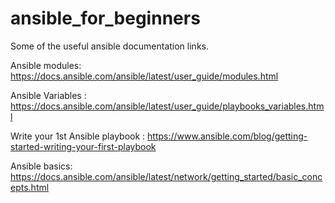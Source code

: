 # ansible_for_beginners			

Some of the useful ansible documentation links.		

Ansible modules: https://docs.ansible.com/ansible/latest/user_guide/modules.html		

Ansible Variables : https://docs.ansible.com/ansible/latest/user_guide/playbooks_variables.html		

Write your 1st Ansible playbook : https://www.ansible.com/blog/getting-started-writing-your-first-playbook		

Ansible basics: https://docs.ansible.com/ansible/latest/network/getting_started/basic_concepts.html		

